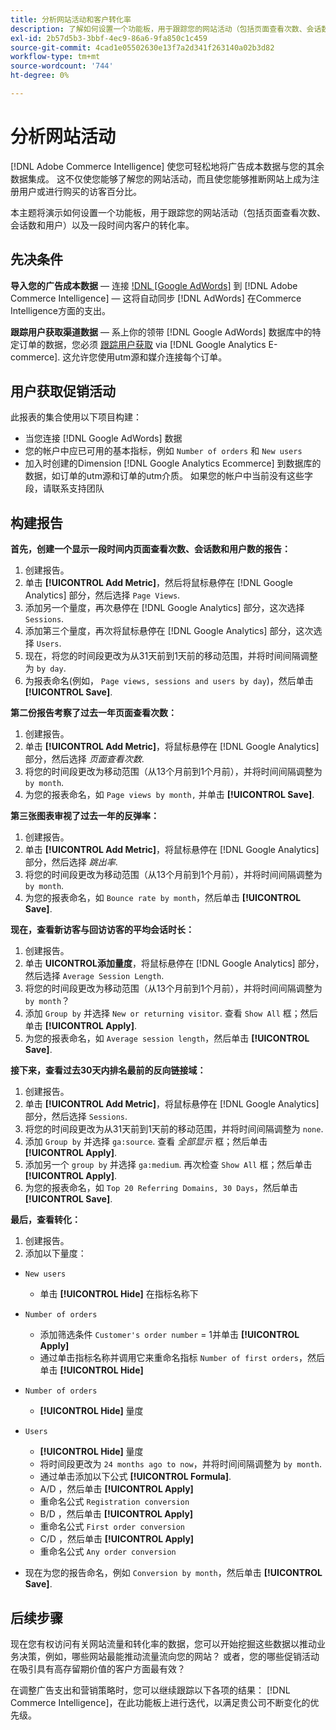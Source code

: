 ```yaml
---
title: 分析网站活动和客户转化率
description: 了解如何设置一个功能板，用于跟踪您的网站活动（包括页面查看次数、会话数和用户）以及一段时间内您的客户转化率。
exl-id: 2b57d5b3-3bbf-4ec9-86a6-9fa850c1c459
source-git-commit: 4cad1e05502630e13f7a2d341f263140a02b3d82
workflow-type: tm+mt
source-wordcount: '744'
ht-degree: 0%

---
```


# 分析网站活动

[!DNL Adobe Commerce Intelligence] 使您可轻松地将广告成本数据与您的其余数据集成。 这不仅使您能够了解您的网站活动，而且使您能够推断网站上成为注册用户或进行购买的访客百分比。

本主题将演示如何设置一个功能板，用于跟踪您的网站活动（包括页面查看次数、会话数和用户）以及一段时间内客户的转化率。

## 先决条件

**导入您的广告成本数据**  — 连接 [!DNL [Google AdWords]](../importing-data/integrations/google-adwords.md) 到 [!DNL Adobe Commerce Intelligence]  — 这将自动同步 [!DNL AdWords] 在Commerce Intelligence方面的支出。

**跟踪用户获取渠道数据**  — 系上你的领带 [!DNL Google AdWords] 数据库中的特定订单的数据，您必须 [跟踪用户获取](../analysis/google-track-user-acq.md) via [!DNL Google Analytics E-commerce]. 这允许您使用utm源和媒介连接每个订单。

## 用户获取促销活动

此报表的集合使用以下项目构建：

* 当您连接 [!DNL Google AdWords] 数据
* 您的帐户中应已可用的基本指标，例如 `Number of orders` 和 `New users`
* 加入时创建的Dimension [!DNL Google Analytics Ecommerce] 到数据库的数据，如订单的utm源和订单的utm介质。 如果您的帐户中当前没有这些字段，请联系支持团队

## 构建报告

**首先，创建一个显示一段时间内页面查看次数、会话数和用户数的报告：**

1. 创建报告。
1. 单击 **[!UICONTROL Add Metric]**，然后将鼠标悬停在 [!DNL Google Analytics] 部分，然后选择 `Page Views`.
1. 添加另一个量度，再次悬停在 [!DNL Google Analytics] 部分，这次选择 `Sessions`.
1. 添加第三个量度，再次将鼠标悬停在 [!DNL Google Analytics] 部分，这次选择 `Users`.
1. 现在，将您的时间段更改为从31天前到1天前的移动范围，并将时间间隔调整为 `by day`.
1. 为报表命名(例如， `Page views, sessions and users by day`)，然后单击 **[!UICONTROL Save]**.

**第二份报告考察了过去一年页面查看次数：**

1. 创建报告。
1. 单击 **[!UICONTROL Add Metric]**，将鼠标悬停在 [!DNL Google Analytics] 部分，然后选择 _页面查看次数_.
1. 将您的时间段更改为移动范围（从13个月前到1个月前），并将时间间隔调整为 `by month`.
1. 为您的报表命名，如 `Page views by month,` 并单击 **[!UICONTROL Save]**.

**第三张图表审视了过去一年的反弹率：**

1. 创建报告。
1. 单击 **[!UICONTROL Add Metric]**，将鼠标悬停在 [!DNL Google Analytics] 部分，然后选择 _跳出率_.
1. 将您的时间段更改为移动范围（从13个月前到1个月前），并将时间间隔调整为 `by month`.
1. 为您的报表命名，如 `Bounce rate by month`，然后单击 **[!UICONTROL Save]**.

**现在，查看新访客与回访访客的平均会话时长：**

1. 创建报告。
1. 单击 **UICONTROL添加量度**，将鼠标悬停在 [!DNL Google Analytics] 部分，然后选择 `Average Session Length`.
1. 将您的时间段更改为移动范围（从13个月前到1个月前），并将时间间隔调整为 `by month`？
1. 添加 `Group by` 并选择 `New or returning visitor`.  查看 `Show All` 框；然后单击 **[!UICONTROL Apply]**.
1. 为您的报表命名，如 `Average session length`，然后单击 **[!UICONTROL Save]**.

**接下来，查看过去30天内排名最前的反向链接域：**

1. 创建报告。
1. 单击 **[!UICONTROL Add Metric]**，将鼠标悬停在 [!DNL Google Analytics] 部分，然后选择 `Sessions`.
1. 将您的时间段更改为从31天前到1天前的移动范围，并将时间间隔调整为 `none`.
1. 添加 `Group by` 并选择 `ga:source`.  查看 _全部显示_ 框；然后单击 **[!UICONTROL Apply]**.
1. 添加另一个 `group by` 并选择 `ga:medium`. 再次检查 `Show All` 框；然后单击 **[!UICONTROL Apply]**.
1. 为您的报表命名，如 `Top 20 Referring Domains, 30 Days`，然后单击 **[!UICONTROL Save]**.

**最后，查看转化：**

1. 创建报告。
1. 添加以下量度：

* `New users`
   * 单击 **[!UICONTROL Hide]** 在指标名称下

* `Number of orders`
   * 添加筛选条件 `Customer's order number` = 1并单击 **[!UICONTROL Apply]**
   * 通过单击指标名称并调用它来重命名指标 `Number of first orders`，然后单击 **[!UICONTROL Hide]**

* `Number of orders`
   * **[!UICONTROL Hide]** 量度

* `Users`
   * **[!UICONTROL Hide]** 量度
   * 将时间段更改为 `24 months ago to now`，并将时间间隔调整为 `by month`.
   * 通过单击添加以下公式 **[!UICONTROL Formula]**.
   * A/D ，然后单击 **[!UICONTROL Apply]**
   * 重命名公式 `Registration conversion`
   * B/D ，然后单击 **[!UICONTROL Apply]**
   * 重命名公式 `First order conversion`
   * C/D ，然后单击 **[!UICONTROL Apply]**
   * 重命名公式 `Any order conversion`

* 现在为您的报告命名，例如 `Conversion by month`，然后单击 **[!UICONTROL Save]**.

## 后续步骤

现在您有权访问有关网站流量和转化率的数据，您可以开始挖掘这些数据以推动业务决策，例如，哪些网站最能推动流量流向您的网站？ 或者，您的哪些促销活动在吸引具有高存留期价值的客户方面最有效？

在调整广告支出和营销策略时，您可以继续跟踪以下各项的结果： [!DNL Commerce Intelligence]，在此功能板上进行迭代，以满足贵公司不断变化的优先级。
